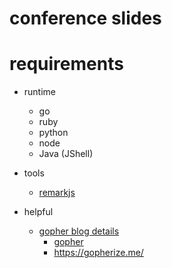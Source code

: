 # conference slides

# requirements

* runtime
  * go
  * ruby
  * python
  * node
  * Java (JShell)

* tools
   * [remarkjs](https://github.com/gnab/remark)

* helpful
   * [gopher blog details](https://blog.golang.org/gopher)
      * [gopher](https://golang.org/doc/gopher/)
      * https://gopherize.me/
